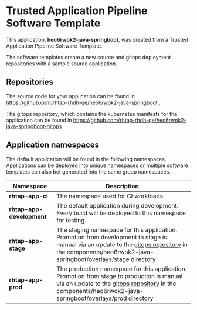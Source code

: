 # Trusted Application Pipeline Software Template

This application, **heo6rwok2-java-springboot**, was created from a Trusted Application Pipeline Software Template.

The software templates create a new source and gitops deployment repositories with a sample source application. 

## Repositories

The source code for your application can be found in [https://github.com/rhtap-rhdh-qe/heo6rwok2-java-springboot ](https://github.com/rhtap-rhdh-qe/heo6rwok2-java-springboot ).
 
The gitops repository, which contains the kubernetes manifests for the application can be found in 
[https://github.com/rhtap-rhdh-qe/heo6rwok2-java-springboot-gitops ](https://github.com/rhtap-rhdh-qe/heo6rwok2-java-springboot-gitops ) 

## Application namespaces 

The default application will be found in the following namespaces. Applications can be deployed into unique namespaces or multiple software templates can also bet generated into the same group namespaces.  

|  Namespace   |  Description   |  
| -------- | -------- |
| **rhtap-app-ci** | The namespace used for CI workloads |
| **rhtap-app-development** | The default application during development. Every build will be deployed to this namespace for testing. |
| **rhtap-app-stage** | The staging namespace for this application. Promotion from development to stage is manual via an update to the [gitops repository](https://github.com/rhtap-rhdh-qe/heo6rwok2-java-springboot-gitops ) in the components/heo6rwok2-java-springboot/overlays/stage directory |
| **rhtap-app-prod** | The production namespace for this application. Promotion from stage to production is manual via an update to the [gitops repository](https://github.com/rhtap-rhdh-qe/heo6rwok2-java-springboot-gitops ) in the components/heo6rwok2-java-springboot/overlays/prod directory |